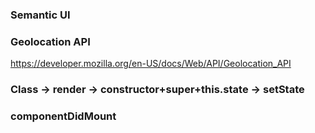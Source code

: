 ### Semantic UI

### Geolocation API

https://developer.mozilla.org/en-US/docs/Web/API/Geolocation_API

### Class -> render -> constructor+super+this.state -> setState

### componentDidMount
